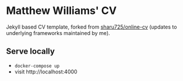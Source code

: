 # Matthew Williams' CV

Jekyll based CV template, forked from [sharu725/online-cv](https://github.com/sharu725/online-cv) (updates to underlying frameworks maintained by me).

## Serve locally
 * `docker-compose up`
 * visit http://localhost:4000